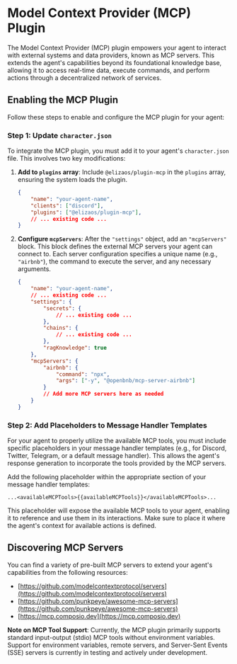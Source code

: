 # Model Context Provider (MCP) Plugin

The Model Context Provider (MCP) plugin empowers your agent to interact with external systems and data providers, known as MCP servers. This extends the agent's capabilities beyond its foundational knowledge base, allowing it to access real-time data, execute commands, and perform actions through a decentralized network of services.

## Enabling the MCP Plugin

Follow these steps to enable and configure the MCP plugin for your agent:

### Step 1: Update `character.json`

To integrate the MCP plugin, you must add it to your agent's `character.json` file. This involves two key modifications:

1. **Add to `plugins` array**: Include `@elizaos/plugin-mcp` in the `plugins` array, ensuring the system loads the plugin.

    ```json
    {
        "name": "your-agent-name",
        "clients": ["discord"],
        "plugins": ["@elizaos/plugin-mcp"],
        // ... existing code ...
    }
    ```

2. **Configure `mcpServers`**: After the `"settings"` object, add an `"mcpServers"` block. This block defines the external MCP servers your agent can connect to. Each server configuration specifies a unique name (e.g., `"airbnb"`), the command to execute the server, and any necessary arguments.

    ```json
    {
        "name": "your-agent-name",
        // ... existing code ...
        "settings": {
            "secrets": {
                // ... existing code ...
            },
            "chains": {
                // ... existing code ...
            },
            "ragKnowledge": true
        },
        "mcpServers": {
            "airbnb": {
                "command": "npx",
                "args": ["-y", "@openbnb/mcp-server-airbnb"]
            }
            // Add more MCP servers here as needed
        }
    }
    ```

### Step 2: Add Placeholders to Message Handler Templates

For your agent to properly utilize the available MCP tools, you must include specific placeholders in your message handler templates (e.g., for Discord, Twitter, Telegram, or a default message handler). This allows the agent's response generation to incorporate the tools provided by the MCP servers.

Add the following placeholder within the appropriate section of your message handler templates:

```
...<availableMCPTools>{{availableMCPTools}}</availableMCPTools>...
```

This placeholder will expose the available MCP tools to your agent, enabling it to reference and use them in its interactions. Make sure to place it where the agent's context for available actions is defined.

## Discovering MCP Servers

You can find a variety of pre-built MCP servers to extend your agent's capabilities from the following resources:

- [https://github.com/modelcontextprotocol/servers](https://github.com/modelcontextprotocol/servers)
- [https://github.com/punkpeye/awesome-mcp-servers](https://github.com/punkpeye/awesome-mcp-servers)
- [https://mcp.composio.dev](https://mcp.composio.dev)

**Note on MCP Tool Support**: Currently, the MCP plugin primarily supports standard input-output (stdio) MCP tools without environment variables. Support for environment variables, remote servers, and Server-Sent Events (SSE) servers is currently in testing and actively under development.
